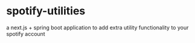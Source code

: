 # spotify-utilities
a next.js + spring boot application to add extra utility functionality to your spotify account 
